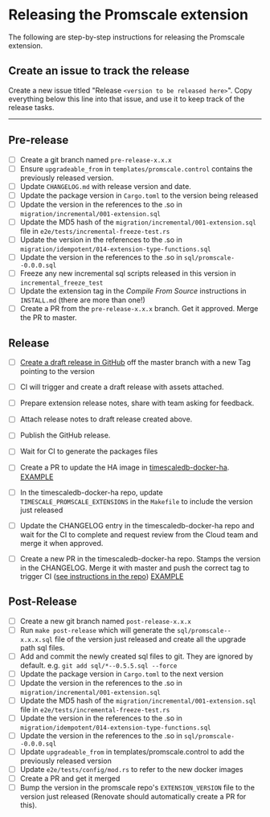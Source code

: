 # Releasing the Promscale extension

The following are step-by-step instructions for releasing the Promscale extension.

## Create an issue to track the release

Create a new issue titled "Release `<version to be released here>`". Copy everything below this line into that issue, and use it to keep track of the release tasks.

---

## Pre-release
- [ ] Create a git branch named `pre-release-x.x.x`
- [ ] Ensure `upgradeable_from` in `templates/promscale.control` contains the previously released version.
- [ ] Update `CHANGELOG.md` with release version and date.
- [ ] Update the package version in `Cargo.toml` to the version being released
- [ ] Update the version in the references to the .so in `migration/incremental/001-extension.sql`
- [ ] Update the MD5 hash of the `migration/incremental/001-extension.sql` file in `e2e/tests/incremental-freeze-test.rs`
- [ ] Update the version in the references to the .so in `migration/idempotent/014-extension-type-functions.sql`
- [ ] Update the version in the references to the .so in `sql/promscale--0.0.0.sql`
- [ ] Freeze any new incremental sql scripts released in this version in `incremental_freeze_test`
- [ ] Update the extension tag in the _Compile From Source_ instructions in `INSTALL.md` (there are more than one!)
- [ ] Create a PR from the `pre-release-x.x.x` branch. Get it approved. Merge the PR to master.

## Release
- [ ] [Create a draft release in GitHub](https://docs.github.com/en/repositories/releasing-projects-on-github/managing-releases-in-a-repository) off the master branch with a new Tag pointing to the version
- [ ] CI will trigger and create a draft release with assets attached.
- [ ] Prepare extension release notes, share with team asking for feedback.
- [ ] Attach release notes to draft release created above.
- [ ] Publish the GitHub release.
- [ ] Wait for CI to generate the packages files
- [ ] Create a PR to update the HA image in [timescaledb-docker-ha](https://github.com/timescale/timescaledb-docker-ha). [EXAMPLE](https://github.com/timescale/timescaledb-docker-ha/pull/285/files)
- [ ] In the timescaledb-docker-ha repo, update `TIMESCALE_PROMSCALE_EXTENSIONS` in the `Makefile` to include the version just released
- [ ] Update the CHANGELOG entry in the timescaledb-docker-ha repo and wait for the CI to complete and request review from the Cloud team and merge it when approved.
- [ ] Create a new PR in the timescaledb-docker-ha repo. Stamps the version in the CHANGELOG. Merge it with master and push the correct tag to trigger CI ([see instructions in the repo](https://github.com/timescale/timescaledb-docker-ha#release-process)) [EXAMPLE](https://github.com/timescale/timescaledb-docker-ha/pull/286/files)


## Post-Release
- [ ] Create a new git branch named `post-release-x.x.x`
- [ ] Run `make post-release` which will generate the `sql/promscale--x.x.x.sql` file of the version just released and create all the upgrade path sql files.
- [ ] Add and commit the newly created sql files to git. They are ignored by default. e.g. `git add sql/*--0.5.5.sql --force`
- [ ] Update the package version in `Cargo.toml` to the next version
- [ ] Update the version in the references to the .so in `migration/incremental/001-extension.sql`
- [ ] Update the MD5 hash of the `migration/incremental/001-extension.sql` file in `e2e/tests/incremental-freeze-test.rs`
- [ ] Update the version in the references to the .so in `migration/idempotent/014-extension-type-functions.sql`
- [ ] Update the version in the references to the .so in `sql/promscale--0.0.0.sql`
- [ ] Update `upgradeable_from` in templates/promscale.control to add the previously released version
- [ ] Update `e2e/tests/config/mod.rs` to refer to the new docker images
- [ ] Create a PR and get it merged
- [ ] Bump the version in the promscale repo's `EXTENSION_VERSION` file to the version just released (Renovate should automatically create a PR for this).
